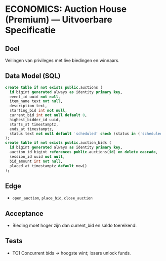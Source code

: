 # ECONOMICS: Auction House (Premium) — Uitvoerbare Specificatie

## Doel
Veilingen van privileges met live biedingen en winnaars.

## Data Model (SQL)
```sql
create table if not exists public.auctions (
  id bigint generated always as identity primary key,
  event_id uuid not null,
  item_name text not null,
  description text,
  starting_bid int not null,
  current_bid int not null default 0,
  highest_bidder_id uuid,
  starts_at timestamptz,
  ends_at timestamptz,
  status text not null default 'scheduled' check (status in ('scheduled','open','closed','cancelled'))
);
create table if not exists public.auction_bids (
  id bigint generated always as identity primary key,
  auction_id bigint references public.auctions(id) on delete cascade,
  session_id uuid not null,
  bid_amount int not null,
  placed_at timestamptz default now()
);
```

## Edge
- `open_auction`, `place_bid`, `close_auction`

## Acceptance
- Bieding moet hoger zijn dan current_bid en saldo toereikend.

## Tests
- TC1 Concurrent bids → hoogste wint; losers unlock funds.
